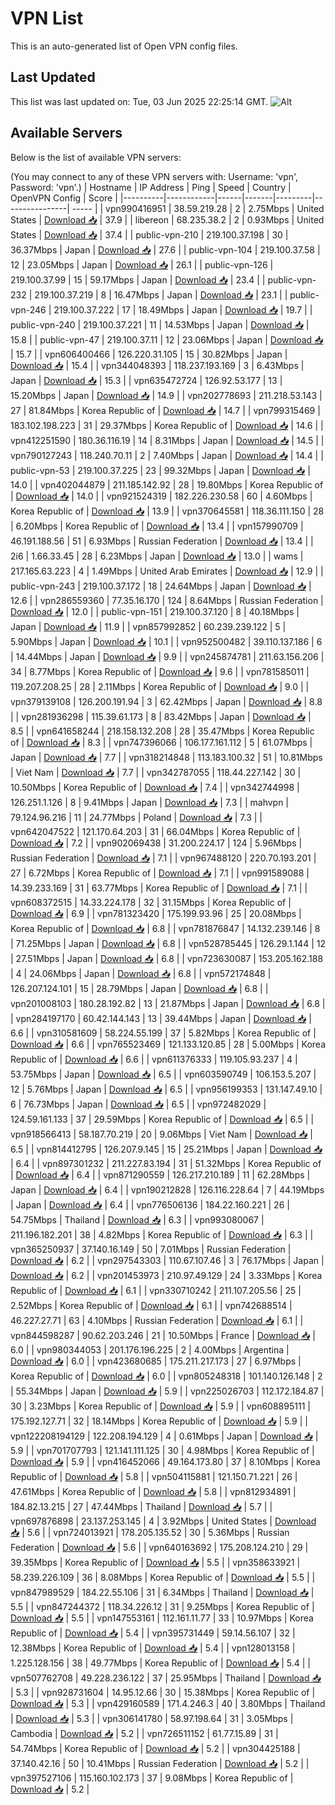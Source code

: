 # VPN List

This is an auto-generated list of Open VPN config files.

## Last Updated

This list was last updated on: Tue, 03 Jun 2025 22:25:14 GMT.
![Alt](https://repobeats.axiom.co/api/embed/186b98318ef1479477931607c1ad7d823f12451f.svg "Repobeats analytics image")

## Available Servers

Below is the list of available VPN servers:

(You may connect to any of these VPN servers with: Username: 'vpn', Password: 'vpn'.)
| Hostname | IP Address | Ping | Speed | Country | OpenVPN Config | Score |
|----------|------------|------|-------|---------|----------------| ----- |
| vpn990416951 | 38.59.219.28 | 2 | 2.75Mbps | United States | [Download 📥](./configs/server_0_US.ovpn) | 37.9 |
| libereon | 68.235.38.2 | 2 | 0.93Mbps | United States | [Download 📥](./configs/server_1_US.ovpn) | 37.4 |
| public-vpn-210 | 219.100.37.198 | 30 | 36.37Mbps | Japan | [Download 📥](./configs/server_2_JP.ovpn) | 27.6 |
| public-vpn-104 | 219.100.37.58 | 12 | 23.05Mbps | Japan | [Download 📥](./configs/server_3_JP.ovpn) | 26.1 |
| public-vpn-126 | 219.100.37.99 | 15 | 59.17Mbps | Japan | [Download 📥](./configs/server_4_JP.ovpn) | 23.4 |
| public-vpn-232 | 219.100.37.219 | 8 | 16.47Mbps | Japan | [Download 📥](./configs/server_5_JP.ovpn) | 23.1 |
| public-vpn-246 | 219.100.37.222 | 17 | 18.49Mbps | Japan | [Download 📥](./configs/server_6_JP.ovpn) | 19.7 |
| public-vpn-240 | 219.100.37.221 | 11 | 14.53Mbps | Japan | [Download 📥](./configs/server_7_JP.ovpn) | 15.8 |
| public-vpn-47 | 219.100.37.11 | 12 | 23.06Mbps | Japan | [Download 📥](./configs/server_8_JP.ovpn) | 15.7 |
| vpn606400466 | 126.220.31.105 | 15 | 30.82Mbps | Japan | [Download 📥](./configs/server_9_JP.ovpn) | 15.4 |
| vpn344048393 | 118.237.193.169 | 3 | 6.43Mbps | Japan | [Download 📥](./configs/server_10_JP.ovpn) | 15.3 |
| vpn635472724 | 126.92.53.177 | 13 | 15.20Mbps | Japan | [Download 📥](./configs/server_11_JP.ovpn) | 14.9 |
| vpn202778693 | 211.218.53.143 | 27 | 81.84Mbps | Korea Republic of | [Download 📥](./configs/server_12_KR.ovpn) | 14.7 |
| vpn799315469 | 183.102.198.223 | 31 | 29.37Mbps | Korea Republic of | [Download 📥](./configs/server_13_KR.ovpn) | 14.6 |
| vpn412251590 | 180.36.116.19 | 14 | 8.31Mbps | Japan | [Download 📥](./configs/server_14_JP.ovpn) | 14.5 |
| vpn790127243 | 118.240.70.11 | 2 | 7.40Mbps | Japan | [Download 📥](./configs/server_15_JP.ovpn) | 14.4 |
| public-vpn-53 | 219.100.37.225 | 23 | 99.32Mbps | Japan | [Download 📥](./configs/server_16_JP.ovpn) | 14.0 |
| vpn402044879 | 211.185.142.92 | 28 | 19.80Mbps | Korea Republic of | [Download 📥](./configs/server_17_KR.ovpn) | 14.0 |
| vpn921524319 | 182.226.230.58 | 60 | 4.60Mbps | Korea Republic of | [Download 📥](./configs/server_18_KR.ovpn) | 13.9 |
| vpn370645581 | 118.36.111.150 | 28 | 6.20Mbps | Korea Republic of | [Download 📥](./configs/server_19_KR.ovpn) | 13.4 |
| vpn157990709 | 46.191.188.56 | 51 | 6.93Mbps | Russian Federation | [Download 📥](./configs/server_20_RU.ovpn) | 13.4 |
| 2i6 | 1.66.33.45 | 28 | 6.23Mbps | Japan | [Download 📥](./configs/server_21_JP.ovpn) | 13.0 |
| wams | 217.165.63.223 | 4 | 1.49Mbps | United Arab Emirates | [Download 📥](./configs/server_22_AE.ovpn) | 12.9 |
| public-vpn-243 | 219.100.37.172 | 18 | 24.64Mbps | Japan | [Download 📥](./configs/server_23_JP.ovpn) | 12.6 |
| vpn286559360 | 77.35.16.170 | 124 | 8.64Mbps | Russian Federation | [Download 📥](./configs/server_24_RU.ovpn) | 12.0 |
| public-vpn-151 | 219.100.37.120 | 8 | 40.18Mbps | Japan | [Download 📥](./configs/server_25_JP.ovpn) | 11.9 |
| vpn857992852 | 60.239.239.122 | 5 | 5.90Mbps | Japan | [Download 📥](./configs/server_26_JP.ovpn) | 10.1 |
| vpn952500482 | 39.110.137.186 | 6 | 14.44Mbps | Japan | [Download 📥](./configs/server_27_JP.ovpn) | 9.9 |
| vpn245874781 | 211.63.156.206 | 34 | 8.77Mbps | Korea Republic of | [Download 📥](./configs/server_28_KR.ovpn) | 9.6 |
| vpn781585011 | 119.207.208.25 | 28 | 2.11Mbps | Korea Republic of | [Download 📥](./configs/server_29_KR.ovpn) | 9.0 |
| vpn379139108 | 126.200.191.94 | 3 | 62.42Mbps | Japan | [Download 📥](./configs/server_30_JP.ovpn) | 8.8 |
| vpn281936298 | 115.39.61.173 | 8 | 83.42Mbps | Japan | [Download 📥](./configs/server_31_JP.ovpn) | 8.5 |
| vpn641658244 | 218.158.132.208 | 28 | 35.47Mbps | Korea Republic of | [Download 📥](./configs/server_32_KR.ovpn) | 8.3 |
| vpn747396066 | 106.177.161.112 | 5 | 61.07Mbps | Japan | [Download 📥](./configs/server_33_JP.ovpn) | 7.7 |
| vpn318214848 | 113.183.100.32 | 51 | 10.81Mbps | Viet Nam | [Download 📥](./configs/server_34_VN.ovpn) | 7.7 |
| vpn342787055 | 118.44.227.142 | 30 | 10.50Mbps | Korea Republic of | [Download 📥](./configs/server_35_KR.ovpn) | 7.4 |
| vpn342744998 | 126.251.1.126 | 8 | 9.41Mbps | Japan | [Download 📥](./configs/server_36_JP.ovpn) | 7.3 |
| mahvpn | 79.124.96.216 | 11 | 24.77Mbps | Poland | [Download 📥](./configs/server_37_PL.ovpn) | 7.3 |
| vpn642047522 | 121.170.64.203 | 31 | 66.04Mbps | Korea Republic of | [Download 📥](./configs/server_38_KR.ovpn) | 7.2 |
| vpn902069438 | 31.200.224.17 | 124 | 5.96Mbps | Russian Federation | [Download 📥](./configs/server_39_RU.ovpn) | 7.1 |
| vpn967488120 | 220.70.193.201 | 27 | 6.72Mbps | Korea Republic of | [Download 📥](./configs/server_40_KR.ovpn) | 7.1 |
| vpn991589088 | 14.39.233.169 | 31 | 63.77Mbps | Korea Republic of | [Download 📥](./configs/server_41_KR.ovpn) | 7.1 |
| vpn608372515 | 14.33.224.178 | 32 | 31.15Mbps | Korea Republic of | [Download 📥](./configs/server_42_KR.ovpn) | 6.9 |
| vpn781323420 | 175.199.93.96 | 25 | 20.08Mbps | Korea Republic of | [Download 📥](./configs/server_43_KR.ovpn) | 6.8 |
| vpn781876847 | 14.132.239.146 | 8 | 71.25Mbps | Japan | [Download 📥](./configs/server_44_JP.ovpn) | 6.8 |
| vpn528785445 | 126.29.1.144 | 12 | 27.51Mbps | Japan | [Download 📥](./configs/server_45_JP.ovpn) | 6.8 |
| vpn723630087 | 153.205.162.188 | 4 | 24.06Mbps | Japan | [Download 📥](./configs/server_46_JP.ovpn) | 6.8 |
| vpn572174848 | 126.207.124.101 | 15 | 28.79Mbps | Japan | [Download 📥](./configs/server_47_JP.ovpn) | 6.8 |
| vpn201008103 | 180.28.192.82 | 13 | 21.87Mbps | Japan | [Download 📥](./configs/server_48_JP.ovpn) | 6.8 |
| vpn284197170 | 60.42.144.143 | 13 | 39.44Mbps | Japan | [Download 📥](./configs/server_49_JP.ovpn) | 6.6 |
| vpn310581609 | 58.224.55.199 | 37 | 5.82Mbps | Korea Republic of | [Download 📥](./configs/server_50_KR.ovpn) | 6.6 |
| vpn765523469 | 121.133.120.85 | 28 | 5.00Mbps | Korea Republic of | [Download 📥](./configs/server_51_KR.ovpn) | 6.6 |
| vpn611376333 | 119.105.93.237 | 4 | 53.75Mbps | Japan | [Download 📥](./configs/server_52_JP.ovpn) | 6.5 |
| vpn603590749 | 106.153.5.207 | 12 | 5.76Mbps | Japan | [Download 📥](./configs/server_53_JP.ovpn) | 6.5 |
| vpn956199353 | 131.147.49.10 | 6 | 76.73Mbps | Japan | [Download 📥](./configs/server_54_JP.ovpn) | 6.5 |
| vpn972482029 | 124.59.161.133 | 37 | 29.59Mbps | Korea Republic of | [Download 📥](./configs/server_55_KR.ovpn) | 6.5 |
| vpn918566413 | 58.187.70.219 | 20 | 9.06Mbps | Viet Nam | [Download 📥](./configs/server_56_VN.ovpn) | 6.5 |
| vpn814412795 | 126.207.9.145 | 15 | 25.21Mbps | Japan | [Download 📥](./configs/server_57_JP.ovpn) | 6.4 |
| vpn897301232 | 211.227.83.194 | 31 | 51.32Mbps | Korea Republic of | [Download 📥](./configs/server_58_KR.ovpn) | 6.4 |
| vpn871290559 | 126.217.210.189 | 11 | 62.28Mbps | Japan | [Download 📥](./configs/server_59_JP.ovpn) | 6.4 |
| vpn190212828 | 126.116.228.64 | 7 | 44.19Mbps | Japan | [Download 📥](./configs/server_60_JP.ovpn) | 6.4 |
| vpn776506136 | 184.22.160.221 | 26 | 54.75Mbps | Thailand | [Download 📥](./configs/server_61_TH.ovpn) | 6.3 |
| vpn993080067 | 211.196.182.201 | 38 | 4.82Mbps | Korea Republic of | [Download 📥](./configs/server_62_KR.ovpn) | 6.3 |
| vpn365250937 | 37.140.16.149 | 50 | 7.01Mbps | Russian Federation | [Download 📥](./configs/server_63_RU.ovpn) | 6.2 |
| vpn297543303 | 110.67.107.46 | 3 | 76.17Mbps | Japan | [Download 📥](./configs/server_64_JP.ovpn) | 6.2 |
| vpn201453973 | 210.97.49.129 | 24 | 3.33Mbps | Korea Republic of | [Download 📥](./configs/server_65_KR.ovpn) | 6.1 |
| vpn330710242 | 211.107.205.56 | 25 | 2.52Mbps | Korea Republic of | [Download 📥](./configs/server_66_KR.ovpn) | 6.1 |
| vpn742688514 | 46.227.27.71 | 63 | 4.10Mbps | Russian Federation | [Download 📥](./configs/server_67_RU.ovpn) | 6.1 |
| vpn844598287 | 90.62.203.246 | 21 | 10.50Mbps | France | [Download 📥](./configs/server_68_FR.ovpn) | 6.0 |
| vpn980344053 | 201.176.196.225 | 2 | 4.00Mbps | Argentina | [Download 📥](./configs/server_69_AR.ovpn) | 6.0 |
| vpn423680685 | 175.211.217.173 | 27 | 6.97Mbps | Korea Republic of | [Download 📥](./configs/server_70_KR.ovpn) | 6.0 |
| vpn805248318 | 101.140.126.148 | 2 | 55.34Mbps | Japan | [Download 📥](./configs/server_71_JP.ovpn) | 5.9 |
| vpn225026703 | 112.172.184.87 | 30 | 3.23Mbps | Korea Republic of | [Download 📥](./configs/server_72_KR.ovpn) | 5.9 |
| vpn608895111 | 175.192.127.71 | 32 | 18.14Mbps | Korea Republic of | [Download 📥](./configs/server_73_KR.ovpn) | 5.9 |
| vpn122208194129 | 122.208.194.129 | 4 | 0.61Mbps | Japan | [Download 📥](./configs/server_74_JP.ovpn) | 5.9 |
| vpn701707793 | 121.141.111.125 | 30 | 4.98Mbps | Korea Republic of | [Download 📥](./configs/server_75_KR.ovpn) | 5.9 |
| vpn416452066 | 49.164.173.80 | 37 | 8.10Mbps | Korea Republic of | [Download 📥](./configs/server_76_KR.ovpn) | 5.8 |
| vpn504115881 | 121.150.71.221 | 26 | 47.61Mbps | Korea Republic of | [Download 📥](./configs/server_77_KR.ovpn) | 5.8 |
| vpn812934891 | 184.82.13.215 | 27 | 47.44Mbps | Thailand | [Download 📥](./configs/server_78_TH.ovpn) | 5.7 |
| vpn697876898 | 23.137.253.145 | 4 | 3.92Mbps | United States | [Download 📥](./configs/server_79_US.ovpn) | 5.6 |
| vpn724013921 | 178.205.135.52 | 30 | 5.36Mbps | Russian Federation | [Download 📥](./configs/server_80_RU.ovpn) | 5.6 |
| vpn640163692 | 175.208.124.210 | 29 | 39.35Mbps | Korea Republic of | [Download 📥](./configs/server_81_KR.ovpn) | 5.5 |
| vpn358633921 | 58.239.226.109 | 36 | 8.08Mbps | Korea Republic of | [Download 📥](./configs/server_82_KR.ovpn) | 5.5 |
| vpn847989529 | 184.22.55.106 | 31 | 6.34Mbps | Thailand | [Download 📥](./configs/server_83_TH.ovpn) | 5.5 |
| vpn847244372 | 118.34.226.12 | 31 | 9.25Mbps | Korea Republic of | [Download 📥](./configs/server_84_KR.ovpn) | 5.5 |
| vpn147553161 | 112.161.11.77 | 33 | 10.97Mbps | Korea Republic of | [Download 📥](./configs/server_85_KR.ovpn) | 5.4 |
| vpn395731449 | 59.14.56.107 | 32 | 12.38Mbps | Korea Republic of | [Download 📥](./configs/server_86_KR.ovpn) | 5.4 |
| vpn128013158 | 1.225.128.156 | 38 | 49.77Mbps | Korea Republic of | [Download 📥](./configs/server_87_KR.ovpn) | 5.4 |
| vpn507762708 | 49.228.236.122 | 37 | 25.95Mbps | Thailand | [Download 📥](./configs/server_88_TH.ovpn) | 5.3 |
| vpn928731604 | 14.95.12.66 | 30 | 15.38Mbps | Korea Republic of | [Download 📥](./configs/server_89_KR.ovpn) | 5.3 |
| vpn429160589 | 171.4.246.3 | 40 | 3.80Mbps | Thailand | [Download 📥](./configs/server_90_TH.ovpn) | 5.3 |
| vpn306141780 | 58.97.198.64 | 31 | 3.05Mbps | Cambodia | [Download 📥](./configs/server_91_KH.ovpn) | 5.2 |
| vpn726511152 | 61.77.15.89 | 31 | 54.74Mbps | Korea Republic of | [Download 📥](./configs/server_92_KR.ovpn) | 5.2 |
| vpn304425188 | 37.140.42.16 | 50 | 10.41Mbps | Russian Federation | [Download 📥](./configs/server_93_RU.ovpn) | 5.2 |
| vpn397527106 | 115.160.102.173 | 37 | 9.08Mbps | Korea Republic of | [Download 📥](./configs/server_94_KR.ovpn) | 5.2 |
